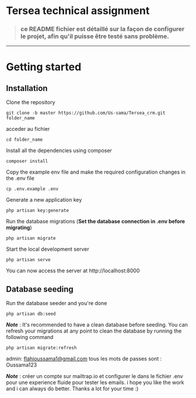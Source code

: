 # Tersea technical assignment



> ### ce README fichier est détaillé sur la façon de configurer le projet, afin qu'il puisse être testé sans problème.



----------

# Getting started

## Installation


Clone the repository

    git clone -b master https://github.com/Us-sama/Tersea_crm.git folder_name

acceder au fichier

    cd folder_name

Install all the dependencies using composer

    composer install

Copy the example env file and make the required configuration changes in the .env file

    cp .env.example .env

Generate a new application key

    php artisan key:generate


Run the database migrations (**Set the database connection in .env before migrating**)

    php artisan migrate

Start the local development server

    php artisan serve

You can now access the server at http://localhost:8000

## Database seeding

Run the database seeder and you're done

    php artisan db:seed

***Note*** : It's recommended to have a clean database before seeding. You can refresh your migrations at any point to clean the database by running the following command

    php artisan migrate:refresh

admin: flahioussama1@gmail.com
tous les mots de passes sont : Oussama123
    
    
***Note*** : créer un compte sur mailtrap.io et configurer le dans le fichier .env pour une experience fluide pour tester les emails.
i hope you like the work and i can always  do better.
Thanks a lot for your time :)   

